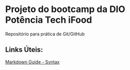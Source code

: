 # Projeto do bootcamp da DIO Potência Tech iFood 
Repositório para prática de Git/GitHub

## Links Úteis:
[Markdown Guide - Syntax](https://www.markdownguide.org/basic-syntax/)
